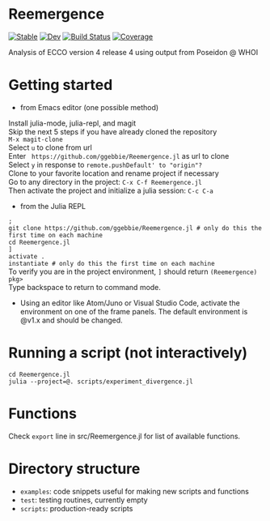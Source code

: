# Reemergence

[![Stable](https://img.shields.io/badge/docs-stable-blue.svg)](https://ggebbie.github.io/Reemergence.jl/stable)
[![Dev](https://img.shields.io/badge/docs-dev-blue.svg)](https://ggebbie.github.io/Reemergence.jl/dev)
[![Build Status](https://github.com/ggebbie/Reemergence.jl/workflows/CI/badge.svg)](https://github.com/ggebbie/Reemergence.jl/actions)
[![Coverage](https://codecov.io/gh/ggebbie/Reemergence.jl/branch/master/graph/badge.svg)](https://codecov.io/gh/ggebbie/Reemergence.jl)

Analysis of ECCO version 4 release 4 using output from Poseidon @ WHOI

# Getting started

* from Emacs editor (one possible method)

Install julia-mode, julia-repl, and magit \
Skip the next 5 steps if you have already cloned the repository \
`M-x magit-clone` \
Select `u` to clone from url\
Enter ` https://github.com/ggebbie/Reemergence.jl` as url to clone \
Select `y` in response to `remote.pushDefault' to "origin"?` \
Clone to your favorite location and rename project if necessary \
Go to any directory in the project: `C-x C-f Reemergence.jl`\
Then activate the project and initialize a julia session: `C-c C-a`

* from the Julia REPL

`;`\
`git clone https://github.com/ggebbie/Reemergence.jl # only do this the first time on each machine`\
`cd Reemergence.jl`\
`]`\
`activate .`\
`instantiate # only do this the first time on each machine`\
To verify you are in the project environment, `]` should return `(Reemergence) pkg>`\
Type backspace to return to command mode.

* Using an editor like Atom/Juno or Visual Studio Code, activate the environment on one of the frame panels. The default environment is @v1.x and should be changed.

# Running a script (not interactively)

`cd Reemergence.jl`\
`julia --project=@. scripts/experiment_divergence.jl`

# Functions
Check `export` line in src/Reemergence.jl for list of available functions.

# Directory structure
- `examples`: code snippets useful for making new scripts and functions
- `test`: testing routines, currently empty
- `scripts`: production-ready scripts

